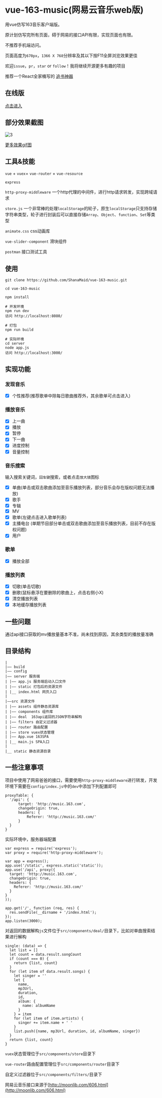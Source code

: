 # vue-163-music(网易云音乐web版)
用vue仿写163音乐客户端版。

原计划仿写完所有页面，碍于网易的接口API有限，实现页面也有限。

不推荐手机端访问。

页面高度为`670px`，`1366 X 768`分辨率及其以下按F11全屏浏览效果更佳

欢迎`issue`，`pr`，`star` or `follow`！我将继续开源更多有趣的项目

推荐一个React全家桶写的 [追书神器](https://github.com/ShanaMaid/oho-reader)

## 在线版
[点击进入](http://163music.shanamaid.top/)

## 部分效果截图
![3](screenshot/3.gif)

[更多效果gif图](screenshot/)

## 工具&技能
`vue` + `vuex`+ `vue-router` + `vue-resource`

`express`

`http-proxy-middleware` 一个http代理的中间件，进行http请求转发，实现跨域请求

`store.js` 一个非常棒的处理`localStorage`的轮子，原生`localStorage`只支持存储字符串类型，轮子进行封装后可以直接存储`Array`、`Object`、`function`、`Set`等类型

`animate.css` css动画库

`vue-slider-component` 滑块组件

`postman` 接口测试工具

## 使用
```
git clone https://github.com/ShanaMaid/vue-163-music.git

cd vue-163-music

npm install 

# 开发环境
npm run dev
访问 http://localhost:8080/

# 打包
npm run build

# 实际环境
cd server
node app.js
访问 http://localhost:3000/
```

## 实现功能
### 发现音乐
- [x] 个性推荐(推荐歌单中除每日歌曲推荐外，其余歌单可点击进入)

### 播放音乐
- [x] 上一曲
- [x] 播放
- [x] 暂停
- [x] 下一曲
- [x] 进度控制
- [x] 音量控制

### 音乐搜索
输入搜索关键词，`回车键`搜索，或者点击`放大镜`图标
- [x] 单曲(单击或双击歌曲添加至音乐播放列表，部分音乐会存在版权问题无法播放)
- [x] 歌手
- [x] 专辑
- [x] MV
- [x] 歌单(左键点击进入歌单列表)
- [x] 主播电台 (单期节目部分单击或双击歌曲添加至音乐播放列表，目前不存在版权问题)
- [x] 用户

### 歌单
- [x] 播放全部

### 播放列表
- [x] 切歌(单击切歌)
- [x] 删歌(鼠标悬浮在要删除的歌曲上，点击右侧小X)
- [x] 清空播放列表
- [x] 本地缓存播放列表

## 一些问题
通过api接口获取的mv播放量基本不准，尚未找到原因，其余类型的播放量准确

## 目录结构
```
|
|—— build 
|—— config
|—— server 服务端
| |—— app.js 服务端启动入口文件
| |—— static 打包后的资源文件
| |__ index.html 网页入口
|
|——src 资源文件
| |—— assets 组件静态资源库
| |—— components 组件库
| |—— deal  163api返回的JSON字符串解构
| |—— filters 自定义过滤器
| |—— router 路由配置
| |—— store vuex状态管理
| |—— App.vue 163SPA
| |__ main.js SPA入口
|
|__ static 静态资源目录

```

## 一些注意事项
项目中使用了网易爸爸的接口，需要使用`http-proxy-middleware`进行转发，开发环境下需要在`config/index.js`中的`dev`中添加下列配置即可
```
proxyTable: {
  '/api': {
      target: 'http://music.163.com',
      changeOrigin: true,
      headers: {
          Referer: 'http://music.163.com/'
      }
  }
}
```

实际环境中，服务器端配置
```
var express = require('express');
var proxy = require('http-proxy-middleware');

var app = express();
app.use('/static', express.static('static'));
app.use('/api', proxy({
  target: 'http://music.163.com', 
  changeOrigin: true, 
  headers: {
    Referer: 'http://music.163.com/'
  }
}
));

app.get('/', function (req, res) {
  res.sendFile(__dirname + '/index.html');
});
app.listen(3000);
```

对返回的数据解构`js`文件位于`src/components/deal/`目录下，比如对单曲搜索结果进行解构
```
single: (data) => {
  let list = []
  let count = data.result.songCount
  if (count === 0) {
    return {list, count}
  }
  for (let item of data.result.songs) {
    let singer = ''
    let {
      name,
      mp3Url,
      duration,
      id,
      album: {
        name: albumName
      }
    } = item
    for (let item of item.artists) {
      singer += item.name + ' '
    }
    list.push({name, mp3Url, duration, id, albumName, singer})
  }
  return {list, count}
}
```

`vuex`状态管理位于`src/components/store`目录下

`vue-router`路由配置管理位于`src/components/router`目录下

自定义过滤器位于`src/components/filters/`目录下

网易云音乐接口来源于[http://moonlib.com/606.html](http://moonlib.com/606.html)

